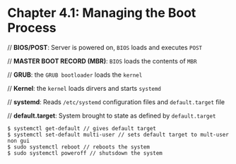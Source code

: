 # **Chapter 4.1: Managing the Boot Process**

// **BIOS/POST**: Server is powered on, `BIOS` loads and executes `POST`

// **MASTER BOOT RECORD (MBR)**: `BIOS` loads the contents of `MBR`

// **GRUB**: the `GRUB bootloader` loads the `kernel`

// **Kernel**: the `kernel` loads dirvers and starts `systemd`

// **systemd**: Reads `/etc/systemd` configuration files and `default.target` file

// **default.target**: System brought to state as defined by `default.target`

    $ systemctl get-default // gives default target
    $ systemctl set-default multi-user // sets default target to mult-user non gui
    $ sudo systemctl reboot // reboots the system
    $ sudo systemctl poweroff // shutsdown the system
